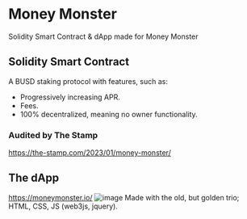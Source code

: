 # Money Monster
Solidity Smart Contract &amp; dApp made for Money Monster

## Solidity Smart Contract
A BUSD staking protocol with features, such as:
- Progressively increasing APR.
- Fees.
- 100% decentralized, meaning no owner functionality.
### Audited by The Stamp
https://the-stamp.com/2023/01/money-monster/

## The dApp
https://moneymonster.io/
![image](https://user-images.githubusercontent.com/30301013/214820319-26f09e40-5ee1-46ef-b711-e151a1587252.png)
Made with the old, but golden trio; HTML, CSS, JS (web3js, jquery).
